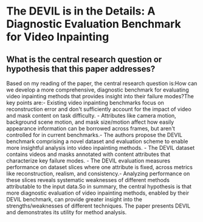 # The DEVIL is in the Details: A Diagnostic Evaluation Benchmark for Video   Inpainting

## What is the central research question or hypothesis that this paper addresses?

Based on my reading of the paper, the central research question is:How can we develop a more comprehensive, diagnostic benchmark for evaluating video inpainting methods that provides insight into their failure modes?The key points are:- Existing video inpainting benchmarks focus on reconstruction error and don't sufficiently account for the impact of video and mask content on task difficulty. - Attributes like camera motion, background scene motion, and mask size/motion affect how easily appearance information can be borrowed across frames, but aren't controlled for in current benchmarks.- The authors propose the DEVIL benchmark comprising a novel dataset and evaluation scheme to enable more insightful analysis into video inpainting methods. - The DEVIL dataset contains videos and masks annotated with content attributes that characterize key failure modes. - The DEVIL evaluation measures performance on dataset slices where one attribute is fixed, across metrics like reconstruction, realism, and consistency.- Analyzing performance on these slices reveals systematic weaknesses of different methods attributable to the input data.So in summary, the central hypothesis is that more diagnostic evaluation of video inpainting methods, enabled by their DEVIL benchmark, can provide greater insight into the strengths/weaknesses of different techniques. The paper presents DEVIL and demonstrates its utility for method analysis.
